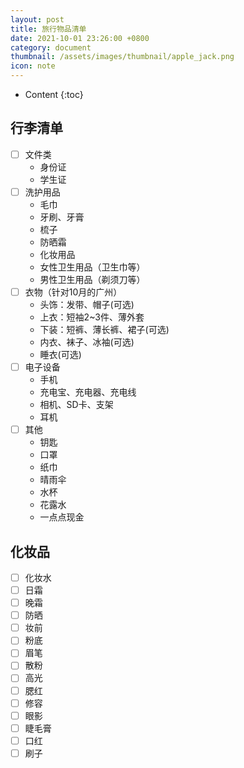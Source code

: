 ```yaml
---
layout: post
title: 旅行物品清单
date: 2021-10-01 23:26:00 +0800
category: document
thumbnail: /assets/images/thumbnail/apple_jack.png
icon: note
---
```


* Content
{:toc}

<!--more-->

## 行李清单

- [ ] 文件类
  -  身份证
  -  学生证
- [ ] 洗护用品
  - 毛巾
  - 牙刷、牙膏
  - 梳子
  - 防晒霜
  - 化妆用品
  - 女性卫生用品（卫生巾等）
  - 男性卫生用品（剃须刀等）
- [ ] 衣物（针对10月的广州）
  - 头饰：发带、帽子(可选)
  - 上衣：短袖2~3件、薄外套
  - 下装：短裤、薄长裤、裙子(可选)
  - 内衣、袜子、冰袖(可选)
  - 睡衣(可选)
- [ ] 电子设备
  - 手机
  - 充电宝、充电器、充电线
  - 相机、SD卡、支架
  - 耳机
- [ ] 其他
  - 钥匙
  - 口罩
  - 纸巾
  - 晴雨伞
  - 水杯
  - 花露水
  - 一点点现金

## 化妆品

- [ ] 化妆水
- [ ] 日霜
- [ ] 晚霜
- [ ] 防晒
- [ ] 妆前
- [ ] 粉底
- [ ] 眉笔
- [ ] 散粉
- [ ] 高光
- [ ] 腮红
- [ ] 修容
- [ ] 眼影
- [ ] 睫毛膏
- [ ] 口红
- [ ] 刷子